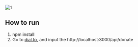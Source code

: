 ![1](https://github.com/user-attachments/assets/b8c024c0-aade-4015-8d5e-fb8596860e06)

## How to run

1. npm install
2. Go to [dial.to](http://dial.to/), and input the http://localhost:3000/api/donate
